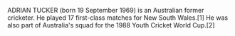 ADRIAN TUCKER (born 19 September 1969) is an Australian former cricketer. He played 17 first-class matches for New South Wales.[1] He was also part of Australia's squad for the 1988 Youth Cricket World Cup.[2]
